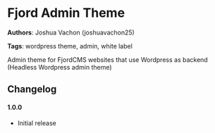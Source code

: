 # Fjord Admin Theme
**Authors**: Joshua Vachon (joshuavachon25)

**Tags**: wordpress theme, admin, white label

Admin theme for FjordCMS websites that use Wordpress as backend (Headless Wordpress admin theme)

## Changelog
#### 1.0.0
* Initial release
